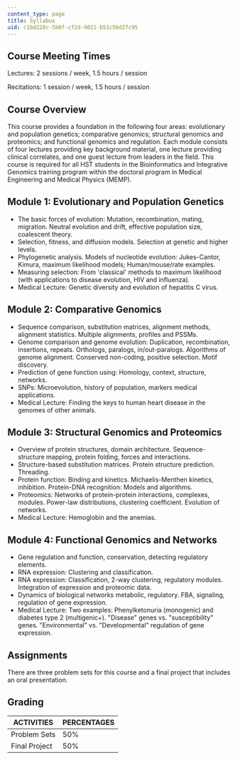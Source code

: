 ```yaml
---
content_type: page
title: Syllabus
uid: c1bd228c-5b0f-cf2d-9021-b51c56d27c95
---
```


Course Meeting Times
--------------------

Lectures: 2 sessions / week, 1.5 hours / session

Recitations: 1 session / week, 1.5 hours / session

Course Overview
---------------

This course provides a foundation in the following four areas: evolutionary and population genetics; comparative genomics; structural genomics and proteomics; and functional genomics and regulation. Each module consists of four lectures providing key background material, one lecture providing clinical correlates, and one guest lecture from leaders in the field. This course is required for all HST students in the Bioinformatics and Integrative Genomics training program within the doctoral program in Medical Engineering and Medical Physics (MEMP).

Module 1: Evolutionary and Population Genetics
----------------------------------------------

*   The basic forces of evolution: Mutation, recombination, mating, migration. Neutral evolution and drift, effective population size, coalescent theory.
*   Selection, fitness, and diffusion models. Selection at genetic and higher levels.
*   Phylogenetic analysis. Models of nucleotide evolution: Jukes-Cantor, Kimura, maximum likelihood models; Human/mouse/rate examples.
*   Measuring selection: From 'classical' methods to maximum likelihood (with applications to disease evolution, HIV and influenza).
*   Medical Lecture: Genetic diversity and evolution of hepatitis C virus.

Module 2: Comparative Genomics
------------------------------

*   Sequence comparison, substitution matrices, alignment methods, alignment statistics. Multiple alignments, profiles and PSSMs.
*   Genome comparison and genome evolution: Duplication, recombination, insertions, repeats. Orthologs, paralogs, in/out-paralogs. Algorithms of genome alignment. Conserved non-coding, positive selection. Motif discovery.
*   Prediction of gene function using: Homology, context, structure, networks.
*   SNPs: Microevolution, history of population, markers medical applications.
*   Medical Lecture: Finding the keys to human heart disease in the genomes of other animals.

Module 3: Structural Genomics and Proteomics
--------------------------------------------

*   Overview of protein structures, domain architecture. Sequence-structure mapping, protein folding, forces and interactions.
*   Structure-based substitution matrices. Protein structure prediction. Threading.
*   Protein function: Binding and kinetics. Michaelis-Menthen kinetics, inhibition. Protein-DNA recognition: Models and algorithms.
*   Proteomics: Networks of protein-protein interactions, complexes, modules. Power-law distributions, clustering coefficient. Evolution of networks.
*   Medical Lecture: Hemoglobin and the anemias.

Module 4: Functional Genomics and Networks
------------------------------------------

*   Gene regulation and function, conservation, detecting regulatory elements.
*   RNA expression: Clustering and classification.
*   RNA expression: Classification, 2-way clustering, regulatory modules. Integration of expression and proteomic data.
*   Dynamics of biological networks metabolic, regulatory. FBA, signaling, regulation of gene expression.
*   Medical Lecture: Two examples: Phenylketonuria (monogenic) and diabetes type 2 (multigenic+). "Disease" genes vs. "susceptibility" genes. "Environmental" vs. "Developmental" regulation of gene expression.

Assignments
-----------

There are three problem sets for this course and a final project that includes an oral presentation.

Grading
-------

| ACTIVITIES | PERCENTAGES |
| --- | --- |
| Problem Sets | 50% |
| Final Project | 50%